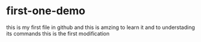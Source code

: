 # first-one-demo

this is my first file in github and this is amzing to learn it and to understading its commands 
this is the first modification
